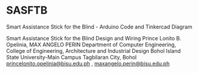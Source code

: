 # SASFTB
Smart Assistance Stick for the Blind - Arduino Code and Tinkercad Diagram

Smart Assistance Stick for the Blind Design and Wiring
Prince Lonito B. Opelinia, MAX ANGELO PERIN
Department of Computer Engineering, College of Engineering, Architecture and Industrial Design
Bohol Island State University-Main Campus
Tagbilaran City, Bohol
princelonito.opelinia@bisu.edu.ph , maxangelo.perin@bisu.edu.ph
